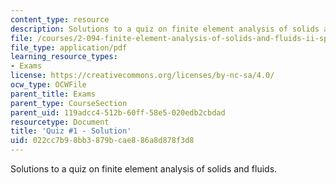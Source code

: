 ```yaml
---
content_type: resource
description: Solutions to a quiz on finite element analysis of solids and fluids.
file: /courses/2-094-finite-element-analysis-of-solids-and-fluids-ii-spring-2011/022cc7b98bb3879bcae886a8d878f3d8_MIT2_094S11_quiz1_sol.pdf
file_type: application/pdf
learning_resource_types:
- Exams
license: https://creativecommons.org/licenses/by-nc-sa/4.0/
ocw_type: OCWFile
parent_title: Exams
parent_type: CourseSection
parent_uid: 119adcc4-512b-60ff-58e5-020edb2cbdad
resourcetype: Document
title: 'Quiz #1 - Solution'
uid: 022cc7b9-8bb3-879b-cae8-86a8d878f3d8
---
```

Solutions to a quiz on finite element analysis of solids and fluids.
